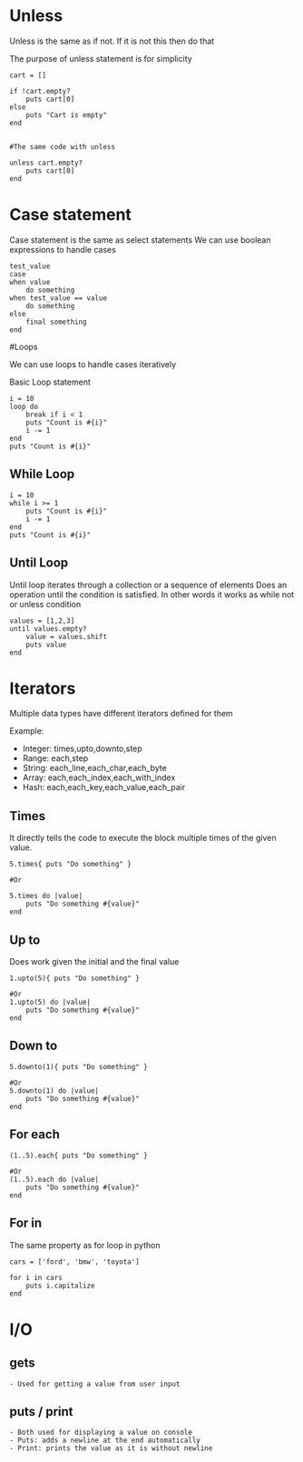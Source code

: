# Unless

Unless is the same as if not. If it is not this then do that

The purpose of unless statement is for simplicity
 
    cart = []

    if !cart.empty?
        puts cart[0]
    else
        puts "Cart is empty"
    end


    #The same code with unless

    unless cart.empty?
        puts cart[0]
    end

 

# Case statement

Case statement is the same as select statements
We can use boolean expressions to handle cases
 
    test_value
    case
    when value
        do something
    when test_value == value
        do something
    else
        final something
    end
 

#Loops

We can use loops to handle cases iteratively


Basic Loop statement

 

    i = 10
    loop do
        break if i < 1
        puts "Count is #{i}"
        i -= 1
    end
    puts "Count is #{i}"
 

## While Loop

 

    i = 10
    while i >= 1
        puts "Count is #{i}"
        i -= 1
    end
    puts "Count is #{i}"
 

## Until Loop


Until loop iterates through a collection or a sequence of elements
Does an operation until the condition is satisfied. In other words it works as while not or unless condition

 

    values = [1,2,3]
    until values.empty?
        value = values.shift
        puts value
    end
 

# Iterators

Multiple data types have different iterators defined for them

Example:
- Integer: times,upto,downto,step
- Range: each,step
- String: each_line,each_char,each_byte
- Array: each,each_index,each_with_index
- Hash: each,each_key,each_value,each_pair

## Times

It directly tells the code to execute the block multiple times of the given value.

  

    5.times{ puts "Do something" }
    
    #Or

    5.times do |value|
        puts "Do something #{value}"
    end
 



## Up to

Does work given the initial and the final value

  

    1.upto(5){ puts "Do something" }
    
    #Or
    1.upto(5) do |value|
        puts "Do something #{value}"
    end
 

## Down to

  

    5.downto(1){ puts "Do something" }
    
    #Or
    5.downto(1) do |value|
        puts "Do something #{value}"
    end
 
  
## For each


  

    (1..5).each{ puts "Do something" }
    
    #Or
    (1..5).each do |value|
        puts "Do something #{value}"
    end
 

## For in

The same property as for loop in python

    cars = ['ford', 'bmw', 'toyota']

    for i in cars
        puts i.capitalize
    end

# I/O

## gets 
    - Used for getting a value from user input
## puts / print
    - Both used for displaying a value on console
    - Puts: adds a newline at the end automatically
    - Print: prints the value as it is without newline
